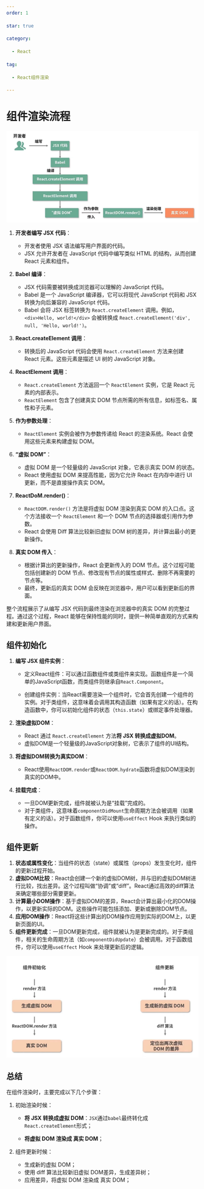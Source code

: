 ```yaml
---
order: 1

star: true

category:

  - React

tag:

  - React组件渲染

---
```




# **组件渲染流程**

![image-20240410143142963](../../images/image-20240410143142963.png)

1. **开发者编写 JSX 代码**：
   - 开发者使用 JSX 语法编写用户界面的代码。
   - JSX 允许开发者在 JavaScript 代码中编写类似 HTML 的结构，从而创建 React 元素和组件。

2. **Babel 编译**：
   - JSX 代码需要被转换成浏览器可以理解的 JavaScript 代码。
   - Babel 是一个 JavaScript 编译器，它可以将现代 JavaScript 代码和 JSX 转换为向后兼容的 JavaScript 代码。
   - Babel 会将 JSX 标签转换为 `React.createElement` 调用。例如，`<div>Hello, world!</div>` 会被转换成 `React.createElement('div', null, 'Hello, world!')`。
3. **React.createElement 调用**：
   - 转换后的 JavaScript 代码会使用 `React.createElement` 方法来创建 React 元素。这些元素是描述 UI 树的 JavaScript 对象。
4. **ReactElement 调用**：
   - `React.createElement` 方法返回一个 `ReactElement` 实例，它是 React 元素的内部表示。
   - `ReactElement` 包含了创建真实 DOM 节点所需的所有信息，如标签名、属性和子元素。
5. **作为参数处理**：
   - `ReactElement` 实例会被作为参数传递给 React 的渲染系统。React 会使用这些元素来构建虚拟 DOM。
6. **“虚拟 DOM”**：
   - 虚拟 DOM 是一个轻量级的 JavaScript 对象，它表示真实 DOM 的状态。
   - React 使用虚拟 DOM 来提高性能，因为它允许 React 在内存中进行 UI 更新，而不是直接操作真实 DOM。
7. **ReactDoM.render()**：
   - `ReactDOM.render()` 方法是将虚拟 DOM 渲染到真实 DOM 的入口点。这个方法接收一个 `ReactElement` 和一个 DOM 节点的选择器或引用作为参数。
   - React 会使用 Diff 算法比较新旧虚拟 DOM 树的差异，并计算出最小的更新操作。
8. **真实 DOM 传入**：
   - 根据计算出的更新操作，React 会更新传入的 DOM 节点。这个过程可能包括创建新的 DOM 节点、修改现有节点的属性或样式、删除不再需要的节点等。
   - 最终，更新后的真实 DOM 会反映在浏览器中，用户可以看到更新后的界面。

整个流程展示了从编写 JSX 代码到最终渲染在浏览器中的真实 DOM 的完整过程。通过这个过程，React 能够在保持性能的同时，提供一种简单直观的方式来构建和更新用户界面。





## **组件初始化**



1. **编写 JSX 组件实例**：

   * 定义React组件：可以通过函数组件或类组件来实现。函数组件是一个简单的JavaScript函数，而类组件则继承自`React.Component`。

   * 创建组件实例：当React需要渲染一个组件时，它会首先创建一个组件的实例。对于类组件，这意味着会调用其构造函数（如果有定义的话）。在构造函数中，你可以初始化组件的状态（`this.state`）或绑定事件处理器。

2. **渲染虚拟DOM**：

   * React 通过 `React.createElement` 方法**将 JSX 转换成虚拟DOM**。
   * 虚拟DOM是一个轻量级的JavaScript对象树，它表示了组件的UI结构。

3. **将虚拟DOM转换为真实DOM**：

   * React使用`ReactDOM.render`或`ReactDOM.hydrate`函数将虚拟DOM渲染到真实的DOM中。

4. **挂载完成**：

   * 一旦DOM更新完成，组件就被认为是“挂载”完成的。
   * 对于类组件，这意味着`componentDidMount`生命周期方法会被调用（如果有定义的话）。对于函数组件，你可以使用`useEffect` Hook 来执行类似的操作。



## **组件更新**

1. **状态或属性变化**：当组件的状态（state）或属性（props）发生变化时，组件的更新过程开始。
2. **虚拟DOM比较**：React会创建一个新的虚拟DOM树，并与旧的虚拟DOM树进行比较，找出差异。这个过程叫做“协调”或“diff”。React通过高效的diff算法来确定哪些部分需要更新。
3. **计算最小DOM操作**：基于虚拟DOM的差异，React会计算出最小化的DOM操作，以更新实际的DOM。这些操作可能包括添加、更新或删除DOM节点。
4. **应用DOM操作**：React将这些计算出的DOM操作应用到实际的DOM上，以更新页面的UI。
5. **组件更新完成**：一旦DOM更新完成，组件就被认为是更新完成的。对于类组件，相关的生命周期方法（如`componentDidUpdate`）会被调用。对于函数组件，你可以使用`useEffect` Hook 来处理更新后的逻辑。

![image-20240410143234400](../../images/image-20240410143234400.png)

## **总结**

在组件渲染时，主要完成以下几个步骤：

1. 初始渲染时候：

   * **将 JSX 转换成虚拟 DOM**：`JSX`通过`babel`最终转化成`React.createElement`形式；

   * **将虚拟 DOM 渲染成 真实 DOM**；

2. 组件更新时候：

   * 生成新的虚拟 DOM；
   * 使用 diff 算法比较新旧虚拟 DOM差异，生成差异树；
   * 应用差异，将虚拟 DOM 渲染成 真实 DOM；